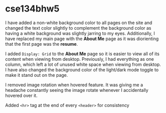 # cse134bhw5

I have added a non-white background color to all pages on the site and changed the text color slightly to complement the background color as having a white background was slightly jarring to my eyes. Additionally, I have replaced my main page with the **About Me** page as it was diorienting that the first page was the **resume**. 

I added `Display: Grid` to the **About Me** page so it is easier to view all of its content when viewing from desktop. Previously, I had everything as one column, which left a lot of unused white space when viewing from desktop. I have also changed the background color of the light/dark mode toggle to make it stand out on the page. 

I removed image rotation when hovered feature. It was giving me a headache constantly seeing the image rotate whenever I accidentally hovered over it.

Added `<hr>` tag at the end of every `<header>` for consistency
